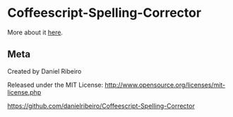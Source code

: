 Coffeescript-Spelling-Corrector
==============
More about it [here](http://metaphysicaldeveloper.wordpress.com/2011/03/31/354/).



Meta
----

Created by Daniel Ribeiro

Released under the MIT License: http://www.opensource.org/licenses/mit-license.php

https://github.com/danielribeiro/Coffeescript-Spelling-Corrector
